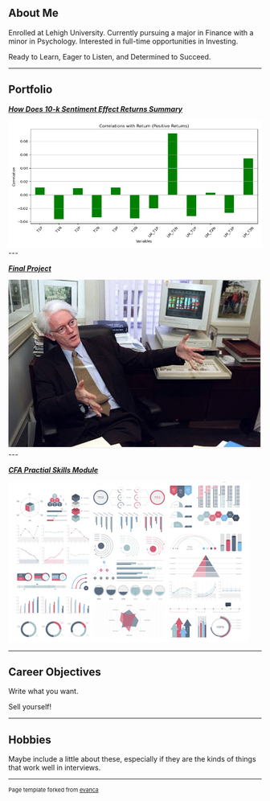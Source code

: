 ## About Me

Enrolled at Lehigh University. Currently pursuing a major in Finance with a minor in Psychology. Interested in full-time opportunities in Investing. 

Ready to Learn, Eager to Listen, and Determined to Succeed.

---

## Portfolio

<!-- You can link to other websites, PDFs in this repo, and other pages in this repo -->

_**[How Does 10-k Sentiment Effect Returns Summary](Midterm_Report)**_

<img src="images/positive_correlations.png?raw=true"/>
---

_**[Final Project](https://github.com/RyanChang123/Final-Project/)**_


<img src="images/Peter_Lynch_Head_Shot.jpg?raw=true"/>
---

_**[CFA Practial Skills Module](/pdf/sample_presentation.pdf)**_

<img src="images/dummy_thumbnail.jpg?raw=true"/>

---

## Career Objectives

Write what you want. 

Sell yourself!

---

## Hobbies

Maybe include a little about these, especially if they are the kinds of things that work well in interviews.

---
<p style="font-size:11px">Page template forked from <a href="https://github.com/evanca/quick-portfolio">evanca</a></p>
<!-- Remove above link if you don't want to attibute -->
